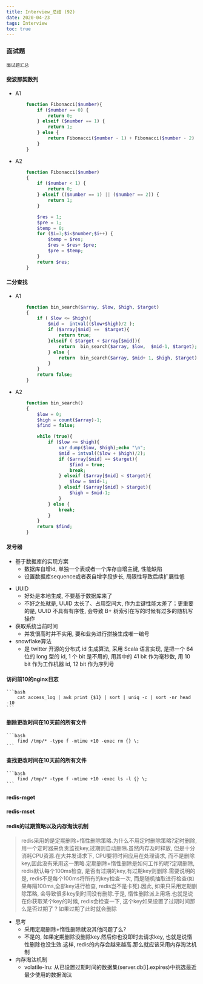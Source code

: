 ```yaml
---
title: Interview_总结 (92)
date: 2020-04-23
tags: Interview
toc: true
---
```


### 面试题
    面试题汇总

<!-- more -->

#### 斐波那契数列
- A1
    ```php
        function Fibonacci($number){
            if ($number == 0) {
                return 0;
            } elseif ($number == 1) {
                return 1;
            } else {
                return Fibonacci($number - 1) + Fibonacci($number - 2)
            }
        }
    ```
- A2
    ```php
        function Fibonacci($number)
        {
            if ($number < 1) {
                return 0;
            } elseif (($number == 1) || ($number == 2)) {
                return 1;
            }

            $res = 1;
            $pre = 1;
            $temp = 0;
            for ($i=3;$i<$number;$i++) {
                $temp = $res;
                $res = $res+ $pre;
                $pre = $temp;
            }
            return $res;
        }
    ```

#### 二分查找
- A1
    ```php
        function bin_search($array, $low, $high, $target)
        {
            if ( $low <= $high){
                $mid =  intval(($low+$high)/2 );
                if ($array[$mid] ==  $target){
                    return true;
                }elseif ( $target < $array[$mid]){
                    return  bin_search($array, $low,  $mid-1, $target);
                } else {
                    return  bin_search($array, $mid+ 1, $high, $target);
                }
            }
            return false;
        }
    ```
- A2
    ```php
        function bin_search()
        {
            $low = 0;
            $high = count($array)-1;
            $find = false;

            while (true){
                if ($low <= $high){
                    var_dump($low, $high);echo "\n";
                    $mid = intval(($low + $high)/2);
                    if ($array[$mid] == $target){
                        $find = true;
                        break;
                    } elseif ($array[$mid] < $target){
                        $low = $mid+1;
                    } elseif ($array[$mid] > $target){
                        $high = $mid-1;
                    }
                } else {
                    break;
                }
            }
            return $find;
        }
    ```

#### 发号器
- 基于数据库的实现方案
    * 数据库自增id, 单独一个表或者一个库存自增主键, 性能缺陷
    * 设置数据库sequence或者表自增字段步长, 局限性导致后续扩展性低
* UUID
    * 好处是本地生成, 不要基于数据库来了
    * 不好之处就是, UUID 太长了、占用空间大, 作为主键性能太差了；更重要的是, UUID 不具有有序性, 会导致 B+ 树索引在写的时候有过多的随机写操作
* 获取系统当前时间
    * 并发很高时并不实用, 要和业务进行拼接生成唯一编号
* snowflake算法
    * 是 twitter 开源的分布式 id 生成算法, 采用 Scala 语言实现, 是把一个 64 位的 long 型的 id, 1 个 bit 是不用的, 用其中的 41 bit 作为毫秒数, 用 10 bit 作为工作机器 id, 12 bit 作为序列号

#### 访问前10的nginx日志
    ```bash
        cat access_log | awk print {$1} | sort | uniq -c | sort -nr head -10
    ```

#### 删除更改时间在10天前的所有文件
    ```bash
        find /tmp/* -type f -mtime +10 -exec rm {} \;
    ```

#### 查找更改时间在10天前的所有文件
    ```bash
        find /tmp/* -type f -mtime +10 -exec ls -l {} \;
    ```

#### redis-mget
#### redis-mset

#### redis的过期策略以及内存淘汰机制
> redis采用的是定期删除+惰性删除策略.为什么不用定时删除策略?定时删除,用一个定时器来负责监视key,过期则自动删除.虽然内存及时释放, 但是十分消耗CPU资源.在大并发请求下, CPU要将时间应用在处理请求, 而不是删除key,因此没有采用这一策略.定期删除+惰性删除是如何工作的呢?定期删除, redis默认每个100ms检查, 是否有过期的key,有过期key则删除.需要说明的是, redis不是每个100ms将所有的key检查一次, 而是随机抽取进行检查(如果每隔100ms,全部key进行检查, redis岂不是卡死).因此, 如果只采用定期删除策略, 会导致很多key到时间没有删除.于是, 惰性删除派上用场.也就是说在你获取某个key的时候, redis会检查一下, 这个key如果设置了过期时间那么是否过期了？如果过期了此时就会删除
- 思考
    * 采用定期删除+惰性删除就没其他问题了么?
    * 不是的, 如果定期删除没删除key.然后你也没即时去请求key, 也就是说惰性删除也没生效.这样, redis的内存会越来越高.那么就应该采用内存淘汰机制
- 内存淘汰机制
    * volatile-lru: 从已设置过期时间的数据集(server.db[i].expires)中挑选最近最少使用的数据淘汰









